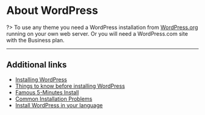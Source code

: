 # About WordPress

?> To use any theme you need a WordPress installation from [WordPress.org](https://wordpress.org/download/) running on your own web server. Or you will need a WordPress.com site with the Business plan.

<hr/>

## Additional links

* [Installing WordPress](http://codex.wordpress.org/Installing_WordPress)
* [Things to know before installing WordPress](http://codex.wordpress.org/Installing_WordPress#Things_to_Know_Before_Installing_WordPress)
* [Famous 5-Minutes Install](http://codex.wordpress.org/Installing_WordPress#Famous_5-Minute_Install)
* [Common Installation Problems](http://codex.wordpress.org/Installing_WordPress#Common_Installation_Problems)
* [Install WordPress in your language](http://codex.wordpress.org/Installing_WordPress_in_Your_Language)
